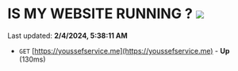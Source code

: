 # IS MY WEBSITE RUNNING ? [![](https://img.shields.io/static/v1?label=Sponsor&message=%E2%9D%A4&logo=GitHub&color=%23fe8e86)](https://github.com/sponsors/<username>)

Last updated: **2/4/2024, 5:38:11 AM**

- `GET` [https://youssefservice.me](https://youssefservice.me) - **Up** (130ms)
